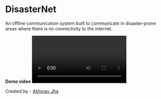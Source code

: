 # DisasterNet 

An offline communication system built to communicate in disaster-prone areas where there is no connectivity to the internet.

**Demo video**
    ![demo_video](outfile.webm)





Created by - [Abhinav Jha](https://x.com/AbhinavXJ)